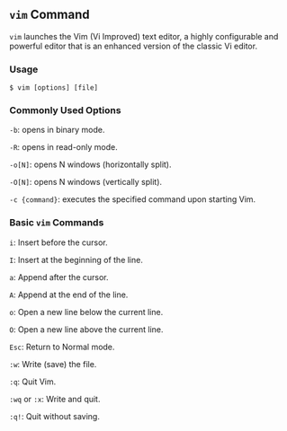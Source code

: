 ## `vim` Command 
`vim` launches the Vim (Vi Improved) text editor, a highly configurable and powerful editor that is an enhanced version of the classic Vi editor.
### Usage 
    $ vim [options] [file]
### Commonly Used Options
`-b`: opens in binary mode.

`-R`: opens in read-only mode.

`-o[N]`: opens N windows (horizontally split).

`-O[N]`: opens N windows (vertically split).

`-c {command}`: executes the specified command upon starting Vim.
### Basic `vim` Commands 
`i`: Insert before the cursor.

`I`: Insert at the beginning of the line.

`a`: Append after the cursor.

`A`: Append at the end of the line.

`o`: Open a new line below the current line.

`O`: Open a new line above the current line.

`Esc`: Return to Normal mode.

`:w`: Write (save) the file.

`:q`: Quit Vim.

`:wq` or `:x`: Write and quit.

`:q!`: Quit without saving.